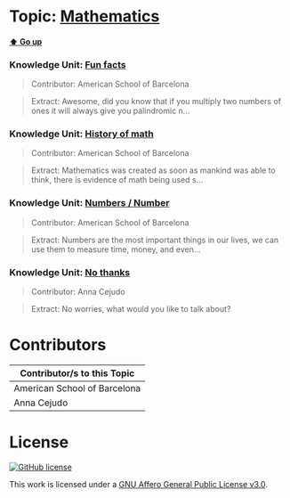 # Topic: [Mathematics](../topics/mathematics.md) 
#### [:arrow_up: Go up](../README.md)

### Knowledge Unit: [Fun facts ](../knowledge_units/mathematics/fun-facts.md)

> Contributor: American School of Barcelona

> Extract: Awesome, did you know that if you multiply two numbers of ones it will always give you palindromic n...


### Knowledge Unit: [History of math ](../knowledge_units/mathematics/history-of-math.md)

> Contributor: American School of Barcelona

> Extract: Mathematics was created as soon as mankind was able to think, there is evidence of math being used s...


### Knowledge Unit: [Numbers  / Number ](../knowledge_units/mathematics/numbers.md)

> Contributor: American School of Barcelona

> Extract: Numbers are the most important things in our lives, we can use them to measure time, money, and even...

 
### Knowledge Unit: [No thanks ](../knowledge_units/mathematics/no-thanks.md)

> Contributor: Anna Cejudo

> Extract: No worries, what would you like to talk about?


# Contributors

| Contributor/s to this Topic |
| - |  
| American School of Barcelona |  
| Anna Cejudo |    


# License
[![GitHub license](https://img.shields.io/github/license/inbrainz/cerebro)](https://github.com/inbrainz/cerebro/blob/master/LICENSE)

This work is licensed under a [GNU Affero General Public License v3.0](https://www.gnu.org/licenses/agpl-3.0.txt).